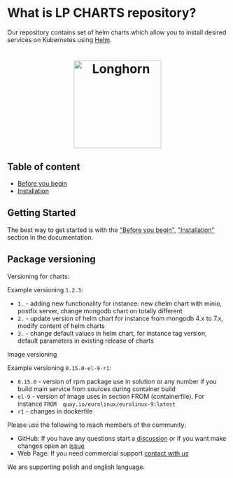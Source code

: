 # What is LP CHARTS repository?


Our repository contains set of helm charts which allow you to install desired services on Kubernetes using [Helm](https://github.com/helm/helm).

<h1 align="center" style="border-bottom: none">
    <a href="https://linuxpolskia.com/pl/" target="_blank"><img alt="Longhorn" width="200px" src="https://github.com/linuxpolska/ezd-rp/blob/release/1.0.0/docs/LinuxPolska-icon.png""></a>
</h1>



## Table of content
- [Before you begin](PREREQUISITES.md)
- [Installation](charts/README.md)


## Getting Started

The best way to get started is with the  ["Before you begin"](PREREQUISITES.md), ["Installation"](INSTALLATION.md) 
section in the documentation.


## Package versioning

Versioning for charts:


Example versioning `1.2.3`:

* `1.` - adding new functionality for instance: new chelm chart with minio, postfix server, change mongodb chart on totally different
* `2.` - update version of helm chart for instance from mongodb 4.x to 7.x, modify content of helm charts
* `3.` - change default values in helm chart, for instance tag version, default parameters in existing release of charts


Image versioning

Example versioning `0.15.0-el-9-r1`:

* `0.15.0` - version of rpm package use in solution or any number if you build main service from sources during container build
* `el-9` - version of image uses in section FROM (containerfile). For instance `FROM  quay.io/eurolinux/eurolinux-9:latest`
* `r1` - changes in dockerfile

Please use the following to reach members of the community:


- GitHub:  If you have any questions start a [discussion](https://github.com/sourcemation/charts/discussions) or if you want make changes open an [issue](https://github.com/sourcemation/charts/issues)  
- Web Page: If you need commercial support [contact with us](https://linuxpolska.com/pl/kontakt/)

We are supporting polish and english language.
